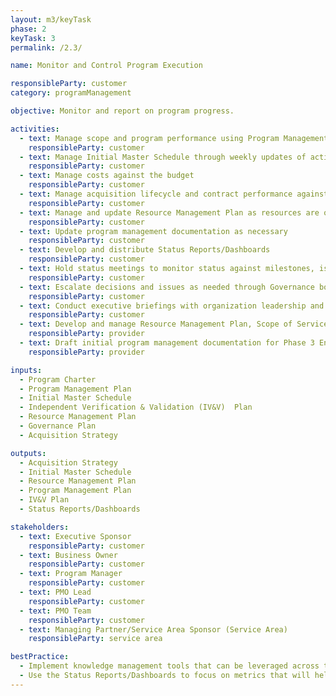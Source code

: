 ```yaml
---
layout: m3/keyTask
phase: 2
keyTask: 3
permalink: /2.3/

name: Monitor and Control Program Execution

responsibleParty: customer
category: programManagement

objective: Monitor and report on program progress.

activities:
  - text: Manage scope and program performance using Program Management Plan
    responsibleParty: customer
  - text: Manage Initial Master Schedule through weekly updates of activities, dates, duration, and dependencies
    responsibleParty: customer
  - text: Manage costs against the budget
    responsibleParty: customer
  - text: Manage acquisition lifecycle and contract performance against Acquisition Strategy for Phase 2 program support services
    responsibleParty: customer 
  - text: Manage and update Resource Management Plan as resources are on or off boarded or as needs change
    responsibleParty: customer
  - text: Update program management documentation as necessary
    responsibleParty: customer
  - text: Develop and distribute Status Reports/Dashboards
    responsibleParty: customer
  - text: Hold status meetings to monitor status against milestones, issues, risks, and make decisions needed for work-streams, informing QSMOs as necessary
    responsibleParty: customer
  - text: Escalate decisions and issues as needed through Governance bodies
    responsibleParty: customer
  - text: Conduct executive briefings with organization leadership and oversight entities as necessary
    responsibleParty: customer
  - text: Develop and manage Resource Management Plan, Scope of Services overview, and Mitigation Plans
    responsibleParty: provider
  - text: Draft initial program management documentation for Phase 3 Engagement
    responsibleParty: provider

inputs:
  - Program Charter 
  - Program Management Plan
  - Initial Master Schedule
  - Independent Verification & Validation (IV&V)  Plan
  - Resource Management Plan
  - Governance Plan
  - Acquisition Strategy 

outputs:
  - Acquisition Strategy 
  - Initial Master Schedule 
  - Resource Management Plan
  - Program Management Plan
  - IV&V Plan 
  - Status Reports/Dashboards 

stakeholders:
  - text: Executive Sponsor
    responsibleParty: customer
  - text: Business Owner
    responsibleParty: customer
  - text: Program Manager
    responsibleParty: customer
  - text: PMO Lead
    responsibleParty: customer
  - text: PMO Team
    responsibleParty: customer
  - text: Managing Partner/Service Area Sponsor (Service Area)
    responsibleParty: service area

bestPractice:
  - Implement knowledge management tools that can be leveraged across the program team
  - Use the Status Reports/Dashboards to focus on metrics that will help the program team and executive sponsor identify whether or not the migration is successful
---
```

